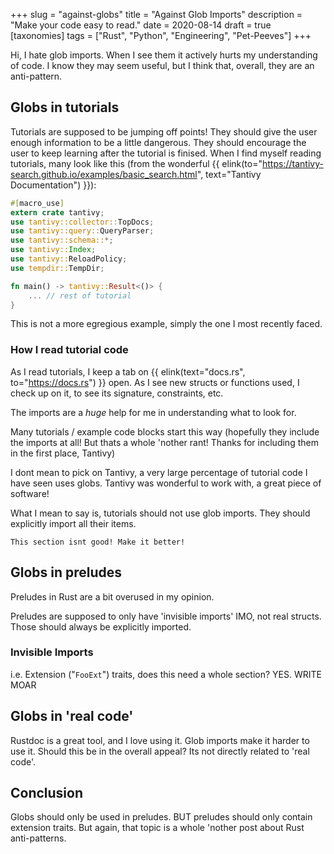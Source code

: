 +++
slug = "against-globs"
title = "Against Glob Imports"
description = "Make your code easy to read."
date = 2020-08-14
draft = true
[taxonomies]
tags = ["Rust", "Python", "Engineering", "Pet-Peeves"]
+++

Hi, I hate glob imports. When I see them it actively hurts my understanding of code.
I know they may seem useful, but I think that, overall, they are an anti-pattern.

## Globs in tutorials ##

Tutorials are supposed to be jumping off points! They should give the user enough information
to be a little dangerous. They should encourage the user to keep learning after the tutorial
is finised. When I find myself reading tutorials, many look like this
(from the wonderful {{ elink(to="https://tantivy-search.github.io/examples/basic_search.html", text="Tantivy Documentation") }}):

```rust
#[macro_use]
extern crate tantivy;
use tantivy::collector::TopDocs;
use tantivy::query::QueryParser;
use tantivy::schema::*;
use tantivy::Index;
use tantivy::ReloadPolicy;
use tempdir::TempDir;

fn main() -> tantivy::Result<()> {
    ... // rest of tutorial
}
```

This is not a more egregious example, simply the one I most recently faced.

### How I read tutorial code ###

As I read tutorials, I keep a tab on {{ elink(text="docs.rs", to="https://docs.rs") }} open.
As I see new structs or functions used, I check up on it, to see its
signature, constraints, etc.

The imports are a _huge_ help for me in understanding what to look for.

Many tutorials / example code blocks start this way (hopefully they include the imports at all!
But thats a whole 'nother rant! Thanks for including them in the first place, Tantivy)

I dont mean to pick on Tantivy, a very large percentage of tutorial code I have seen uses globs.
Tantivy was wonderful to work with, a great piece of software!

What I mean to say is, tutorials should not use glob imports.
They should explicitly import all their items.

`This section isnt good! Make it better!`

## Globs in preludes ##

Preludes in Rust are a bit overused in my opinion.

Preludes are supposed to only have 'invisible imports' IMO, not real structs. Those should always
be explicitly imported.

### Invisible Imports ###

i.e. Extension ("`FooExt`") traits, does this need a whole section? YES. WRITE MOAR

## Globs in 'real code' ##

Rustdoc is a great tool, and I love using it. Glob imports make it harder to use it. Should this be
in the overall appeal? Its not directly related to 'real code'.

## Conclusion ##

Globs should only be used in preludes. BUT preludes should only contain extension traits.
But again, that topic is a whole 'nother post about Rust anti-patterns.
